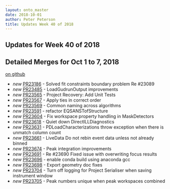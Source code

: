 ```yaml
---
layout: onto_master
date: 2018-10-01
author: Peter Peterson
title: Updates Week 40 of 2018
---
```

Updates for Week 40 of 2018
---------------------------

Detailed Merges for Oct 1 to 7, 2018
------------------------------------
[on github](https://github.com/mantidproject/mantid/pulls?q=is%3Apr+merged%3A2018-10-02..2018-10-07)

* *new* [PR23186](https://github.com/mantidproject/mantid/pull/23186) - Solved fit constraints boundary problem Re #23089
* *new* [PR23485](https://github.com/mantidproject/mantid/pull/23485) - LoadGudrunOutput improvements
* *new* [PR23565](https://github.com/mantidproject/mantid/pull/23565) - Project Recovery: Add Unit Tests
* *new* [PR23567](https://github.com/mantidproject/mantid/pull/23567) - Apply ties in correct order
* *new* [PR23569](https://github.com/mantidproject/mantid/pull/23569) - Common naming across algorithms
* *new* [PR23591](https://github.com/mantidproject/mantid/pull/23591) - refactor EQSANSTofStructure
* *new* [PR23604](https://github.com/mantidproject/mantid/pull/23604) - Fix workspace property handling in MaskDetectors
* *new* [PR23618](https://github.com/mantidproject/mantid/pull/23618) - Quiet down DirectILLDiagnostics
* *new* [PR23631](https://github.com/mantidproject/mantid/pull/23631) - PDLoadCharacterizations throw exception when there is unmatch column count
* *new* [PR23661](https://github.com/mantidproject/mantid/pull/23661) - LiveData Do not rebin event data unless not already binned
* *new* [PR23674](https://github.com/mantidproject/mantid/pull/23674) - Peak integration improvements
* *new* [PR23691](https://github.com/mantidproject/mantid/pull/23691) - Re #23690 Fixed issue with overwriting focus results
* *new* [PR23696](https://github.com/mantidproject/mantid/pull/23696) - enable conda build using anaconda gcc
* *new* [PR23698](https://github.com/mantidproject/mantid/pull/23698) - Export geometry doc fixes
* *new* [PR23704](https://github.com/mantidproject/mantid/pull/23704) - Turn off logging for Project Serialiser when saving instrument window
* *new* [PR23705](https://github.com/mantidproject/mantid/pull/23705) - Peak numbers unique when peak workspaces combined
